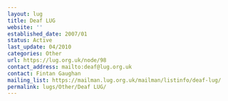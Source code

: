 ```yaml
---
layout: lug
title: Deaf LUG
website: ''
established_date: 2007/01
status: Active
last_update: 04/2010
categories: Other
url: https://lug.org.uk/node/98
contact_address: mailto:deaf@lug.org.uk
contact: Fintan Gaughan
mailing_list: https://mailman.lug.org.uk/mailman/listinfo/deaf-lug/
permalink: lugs/Other/Deaf LUG/
---
```

